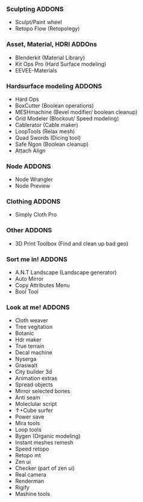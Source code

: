 ### Sculpting ADDONS

- Sculpt/Paint wheel
- Retopo Flow (Retopolegy)

### Asset, Material, HDRI ADDOns
- Blenderkit (Material Library)
- Kit Ops Pro (Hard Surface modeling)
- EEVEE-Materials

### Hardsurface modeling ADDONS
- Hard Ops
- BoxCutter (Boolean operations)
- MESHmachine (Bevel modifier/ boolean cleanup)
- Grid Modeler (Blockout/ Speed modeling)
- Cablerator (Cable maker)
- LoopTools (Relax mesh)
- Quad Swords (Dicing tool)
- Safe Ngon (Boolean cleanup)
- Attach Align


### Node ADDONS
- Node Wrangler
- Node Preview

### Clothing ADDONS
- Simply Cloth Pro

### Other ADDONS
- 3D Print Toolbox (Find and clean up bad geo)

### Sort me in! ADDONS
- A.N.T Landscape (Landscape generator)
- Auto Mirror
- Copy Attributes Menu
- Bool Tool

### Look at me! ADDONS
- Cloth weaver
- Tree vegitation
- Botanic
- Hdr maker
- True terrain
- Decal machine
- Nyserga
- Graswalt
- City builder 3d
- Animation extras
- Spread objects
- Mirror selected bones
- Anti seam
- Moleclular script
- ↑+Cube surfer
- Power save
- Mira tools
- Loop tools
- Bygen (Organic modeling)
- Instant meshes remesh
- Speed retopo
- Retopo mt
- Zen ui
- Checker (part of zen ui)
- Real camera
- Renderman
- Rigify
- Mashine tools
